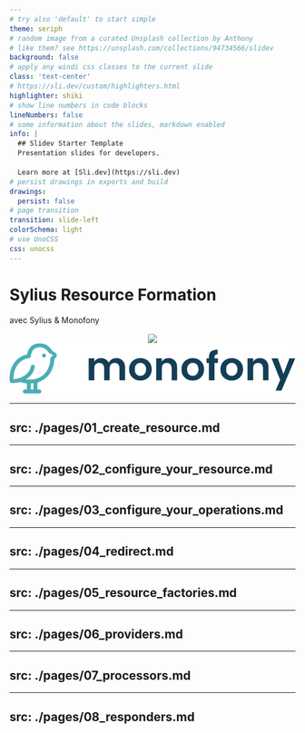 ```yaml
---
# try also 'default' to start simple
theme: seriph
# random image from a curated Unsplash collection by Anthony
# like them? see https://unsplash.com/collections/94734566/slidev
background: false
# apply any windi css classes to the current slide
class: 'text-center'
# https://sli.dev/custom/highlighters.html
highlighter: shiki
# show line numbers in code blocks
lineNumbers: false
# some information about the slides, markdown enabled
info: |
  ## Slidev Starter Template
  Presentation slides for developers.

  Learn more at [Sli.dev](https://sli.dev)
# persist drawings in exports and build
drawings:
  persist: false
# page transition
transition: slide-left
colorSchema: light
# use UnoCSS
css: unocss
---
```


# Sylius Resource Formation

avec Sylius & Monofony

<div align="center">
<img class="w-75" align="center" src="https://sylius.com/wp-content/uploads/2021/03/sylius-logo_sylius-logo-light-1024x422.jpg">
</div>

<div align="center">
<img class="w-75" src="https://raw.githubusercontent.com/Monofony/Monofony/0.x/docs/_images/doc_logo.png">
</div>

---
src: ./pages/01_create_resource.md
---

---
src: ./pages/02_configure_your_resource.md
---

---
src: ./pages/03_configure_your_operations.md
---

---
src: ./pages/04_redirect.md
---

---
src: ./pages/05_resource_factories.md
---

---
src: ./pages/06_providers.md
---

---
src: ./pages/07_processors.md
---

---
src: ./pages/08_responders.md
---
